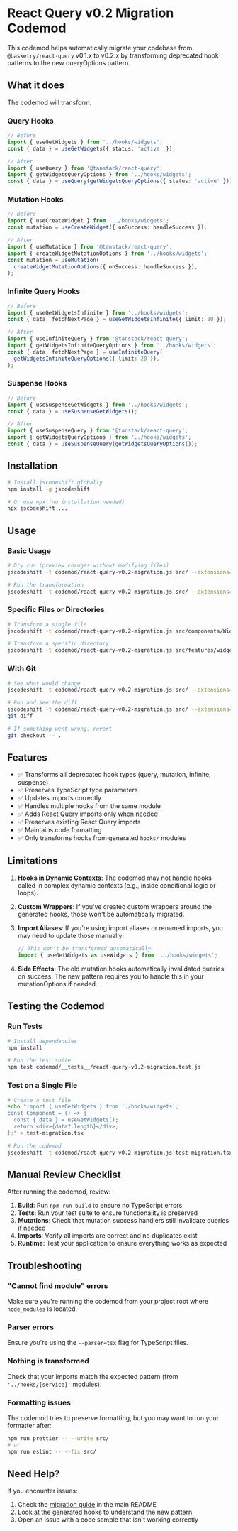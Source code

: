 # React Query v0.2 Migration Codemod

This codemod helps automatically migrate your codebase from `@basketry/react-query` v0.1.x to v0.2.x by transforming deprecated hook patterns to the new queryOptions pattern.

## What it does

The codemod will transform:

### Query Hooks

```typescript
// Before
import { useGetWidgets } from '../hooks/widgets';
const { data } = useGetWidgets({ status: 'active' });

// After
import { useQuery } from '@tanstack/react-query';
import { getWidgetsQueryOptions } from '../hooks/widgets';
const { data } = useQuery(getWidgetsQueryOptions({ status: 'active' }));
```

### Mutation Hooks

```typescript
// Before
import { useCreateWidget } from '../hooks/widgets';
const mutation = useCreateWidget({ onSuccess: handleSuccess });

// After
import { useMutation } from '@tanstack/react-query';
import { createWidgetMutationOptions } from '../hooks/widgets';
const mutation = useMutation(
  createWidgetMutationOptions({ onSuccess: handleSuccess }),
);
```

### Infinite Query Hooks

```typescript
// Before
import { useGetWidgetsInfinite } from '../hooks/widgets';
const { data, fetchNextPage } = useGetWidgetsInfinite({ limit: 20 });

// After
import { useInfiniteQuery } from '@tanstack/react-query';
import { getWidgetsInfiniteQueryOptions } from '../hooks/widgets';
const { data, fetchNextPage } = useInfiniteQuery(
  getWidgetsInfiniteQueryOptions({ limit: 20 }),
);
```

### Suspense Hooks

```typescript
// Before
import { useSuspenseGetWidgets } from '../hooks/widgets';
const { data } = useSuspenseGetWidgets();

// After
import { useSuspenseQuery } from '@tanstack/react-query';
import { getWidgetsQueryOptions } from '../hooks/widgets';
const { data } = useSuspenseQuery(getWidgetsQueryOptions());
```

## Installation

```bash
# Install jscodeshift globally
npm install -g jscodeshift

# Or use npx (no installation needed)
npx jscodeshift ...
```

## Usage

### Basic Usage

```bash
# Dry run (preview changes without modifying files)
jscodeshift -t codemod/react-query-v0.2-migration.js src/ --extensions=ts,tsx --parser=tsx --dry

# Run the transformation
jscodeshift -t codemod/react-query-v0.2-migration.js src/ --extensions=ts,tsx --parser=tsx
```

### Specific Files or Directories

```bash
# Transform a single file
jscodeshift -t codemod/react-query-v0.2-migration.js src/components/WidgetList.tsx --parser=tsx

# Transform a specific directory
jscodeshift -t codemod/react-query-v0.2-migration.js src/features/widgets/ --extensions=ts,tsx --parser=tsx
```

### With Git

```bash
# See what would change
jscodeshift -t codemod/react-query-v0.2-migration.js src/ --extensions=ts,tsx --parser=tsx --dry

# Run and see the diff
jscodeshift -t codemod/react-query-v0.2-migration.js src/ --extensions=ts,tsx --parser=tsx
git diff

# If something went wrong, revert
git checkout -- .
```

## Features

- ✅ Transforms all deprecated hook types (query, mutation, infinite, suspense)
- ✅ Preserves TypeScript type parameters
- ✅ Updates imports correctly
- ✅ Handles multiple hooks from the same module
- ✅ Adds React Query imports only when needed
- ✅ Preserves existing React Query imports
- ✅ Maintains code formatting
- ✅ Only transforms hooks from generated `hooks/` modules

## Limitations

1. **Hooks in Dynamic Contexts**: The codemod may not handle hooks called in complex dynamic contexts (e.g., inside conditional logic or loops).

2. **Custom Wrappers**: If you've created custom wrappers around the generated hooks, those won't be automatically migrated.

3. **Import Aliases**: If you're using import aliases or renamed imports, you may need to update those manually:

   ```typescript
   // This won't be transformed automatically
   import { useGetWidgets as useWidgets } from '../hooks/widgets';
   ```

4. **Side Effects**: The old mutation hooks automatically invalidated queries on success. The new pattern requires you to handle this in your mutationOptions if needed.

## Testing the Codemod

### Run Tests

```bash
# Install dependencies
npm install

# Run the test suite
npm test codemod/__tests__/react-query-v0.2-migration.test.js
```

### Test on a Single File

```bash
# Create a test file
echo "import { useGetWidgets } from './hooks/widgets';
const Component = () => {
  const { data } = useGetWidgets();
  return <div>{data?.length}</div>;
};" > test-migration.tsx

# Run the codemod
jscodeshift -t codemod/react-query-v0.2-migration.js test-migration.tsx --parser=tsx --print
```

## Manual Review Checklist

After running the codemod, review:

1. **Build**: Run `npm run build` to ensure no TypeScript errors
2. **Tests**: Run your test suite to ensure functionality is preserved
3. **Mutations**: Check that mutation success handlers still invalidate queries if needed
4. **Imports**: Verify all imports are correct and no duplicates exist
5. **Runtime**: Test your application to ensure everything works as expected

## Troubleshooting

### "Cannot find module" errors

Make sure you're running the codemod from your project root where `node_modules` is located.

### Parser errors

Ensure you're using the `--parser=tsx` flag for TypeScript files.

### Nothing is transformed

Check that your imports match the expected pattern (from `'../hooks/[service]'` modules).

### Formatting issues

The codemod tries to preserve formatting, but you may want to run your formatter after:

```bash
npm run prettier -- --write src/
# or
npm run eslint -- --fix src/
```

## Need Help?

If you encounter issues:

1. Check the [migration guide](../README.md#migration-guide-v01x-to-v02x) in the main README
2. Look at the generated hooks to understand the new pattern
3. Open an issue with a code sample that isn't working correctly
